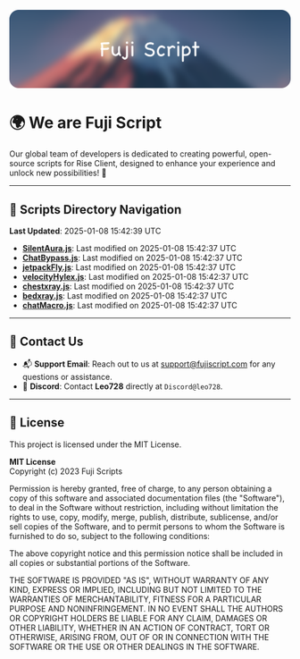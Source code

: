 ![Banner](.github/b.webp)

# 🌍 **We are Fuji Script**

Our global team of developers is dedicated to creating powerful, open-source scripts for Rise Client, designed to enhance your experience and unlock new possibilities! 🌟

---
<!-- SCRIPTS_NAVIGATION_START -->
## 📂 **Scripts Directory Navigation**

**Last Updated**: 2025-01-08 15:42:39 UTC

- **[SilentAura.js](scripts/SilentAura.js)**: Last modified on 2025-01-08 15:42:37 UTC
- **[ChatBypass.js](scripts/ChatBypass.js)**: Last modified on 2025-01-08 15:42:37 UTC
- **[jetpackFly.js](scripts/jetpackFly.js)**: Last modified on 2025-01-08 15:42:37 UTC
- **[velocityHylex.js](scripts/velocityHylex.js)**: Last modified on 2025-01-08 15:42:37 UTC
- **[chestxray.js](scripts/chestxray.js)**: Last modified on 2025-01-08 15:42:37 UTC
- **[bedxray.js](scripts/bedxray.js)**: Last modified on 2025-01-08 15:42:37 UTC
- **[chatMacro.js](scripts/chatMacro.js)**: Last modified on 2025-01-08 15:42:37 UTC

<!-- SCRIPTS_NAVIGATION_END -->

---

## 💬 **Contact Us**  
- 📬 **Support Email**: Reach out to us at [support@fujiscript.com](mailto:support@fujiscript.com) for any questions or assistance.  
- 💬 **Discord**: Contact **Leo728** directly at `Discord@leo728`.

---

## 📜 **License**

This project is licensed under the MIT License.  

**MIT License**  
Copyright (c) 2023 Fuji Scripts  

Permission is hereby granted, free of charge, to any person obtaining a copy of this software and associated documentation files (the "Software"), to deal in the Software without restriction, including without limitation the rights to use, copy, modify, merge, publish, distribute, sublicense, and/or sell copies of the Software, and to permit persons to whom the Software is furnished to do so, subject to the following conditions:  

The above copyright notice and this permission notice shall be included in all copies or substantial portions of the Software.  

THE SOFTWARE IS PROVIDED "AS IS", WITHOUT WARRANTY OF ANY KIND, EXPRESS OR IMPLIED, INCLUDING BUT NOT LIMITED TO THE WARRANTIES OF MERCHANTABILITY, FITNESS FOR A PARTICULAR PURPOSE AND NONINFRINGEMENT. IN NO EVENT SHALL THE AUTHORS OR COPYRIGHT HOLDERS BE LIABLE FOR ANY CLAIM, DAMAGES OR OTHER LIABILITY, WHETHER IN AN ACTION OF CONTRACT, TORT OR OTHERWISE, ARISING FROM, OUT OF OR IN CONNECTION WITH THE SOFTWARE OR THE USE OR OTHER DEALINGS IN THE SOFTWARE.  
